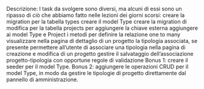 Descrizione:
I task da svolgere sono diversi, ma alcuni di essi sono un ripasso di ciò che abbiamo fatto nelle lezioni dei giorni scorsi:
creare la migration per la tabella types
creare il model Type
creare la migration di modifica per la tabella projects per aggiungere la chiave esterna
aggiungere ai model Type e Project i metodi per definire la relazione one to many
visualizzare nella pagina di dettaglio di un progetto la tipologia associata, se presente
permettere all’utente di associare una tipologia nella pagina di creazione e modifica di un progetto
gestire il salvataggio dell’associazione progetto-tipologia con opportune regole di validazione
Bonus 1:
creare il seeder per il model Type.
Bonus 2:
aggiungere le operazioni CRUD per il model Type, in modo da gestire le tipologie di progetto direttamente dal pannello di amministrazione.